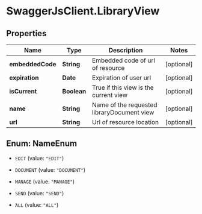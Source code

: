# SwaggerJsClient.LibraryView

## Properties
Name | Type | Description | Notes
------------ | ------------- | ------------- | -------------
**embeddedCode** | **String** | Embedded code of url of resource  | [optional] 
**expiration** | **Date** | Expiration of user url  | [optional] 
**isCurrent** | **Boolean** | True if this view is the current view | [optional] 
**name** | **String** | Name of the requested libraryDocument view | [optional] 
**url** | **String** | Url of resource location | [optional] 


<a name="NameEnum"></a>
## Enum: NameEnum


* `EDIT` (value: `"EDIT"`)

* `DOCUMENT` (value: `"DOCUMENT"`)

* `MANAGE` (value: `"MANAGE"`)

* `SEND` (value: `"SEND"`)

* `ALL` (value: `"ALL"`)




